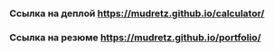 ### Ссылка на деплой https://mudretz.github.io/calculator/

### Ссылка на резюме https://mudretz.github.io/portfolio/
